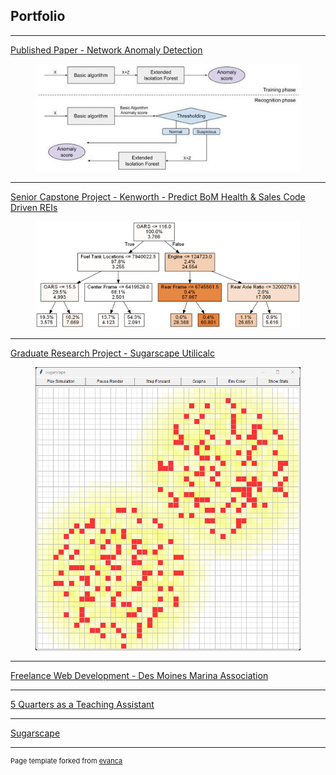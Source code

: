 <!-- Google tag (gtag.js) -->
<script async src="https://www.googletagmanager.com/gtag/js?id=G-R226D9G6FD"></script>
<script>
  window.dataLayer = window.dataLayer || [];
  function gtag(){dataLayer.push(arguments);}
  gtag('js', new Date());

  gtag('config', 'G-R226D9G6FD');
</script>

## Portfolio

---
[Published Paper - Network Anomaly Detection](/anomaly-detection)

<figure>
<a href="images/pipeline.jpg?raw=true" target="_blank">
<img src="images/pipeline.jpg?raw=true" alt="Example of the pipeline we used"/>
</a>
</figure>

---
[Senior Capstone Project - Kenworth - Predict BoM Health & Sales Code Driven REIs](/kenworth)

<figure>
<a href="images/kenworth-decision-tree.png?raw=true" target="_blank">
<img src="images/kenworth-decision-tree.png?raw=true" alt="Example Decision Tree from Kenworth project"/>
</a>
</figure>

---
[Graduate Research Project - Sugarscape Utilicalc](/sugarscape-utilicalc)

<figure>
<a href="images/sugarscape.png?raw=true" target="_blank">
<img src="images/sugarscape.png?raw=true" alt="Standard Sugarscape Run"/>
</a>
</figure>

---
[Freelance Web Development - Des Moines Marina Association](/marina)

---

[5 Quarters as a Teaching Assistant](/ta)

---

[Sugarscape](/sugarscape)


---
<p style="font-size:11px">Page template forked from <a href="https://github.com/evanca/quick-portfolio">evanca</a></p>
<!-- Remove above link if you don't want to attribute -->


